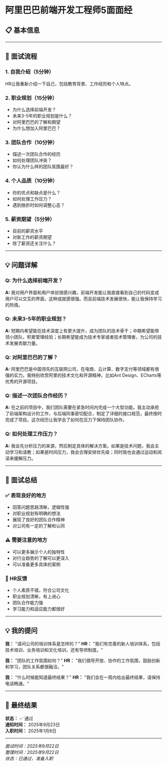 # 阿里巴巴前端开发工程师5面面经

## 📋 基本信息

---

## 🎯 面试流程

### 1. 自我介绍（5分钟）
HR让我重新介绍一下自己，包括教育背景、工作经历和个人特点。

### 2. 职业规划（15分钟）
- 为什么选择前端开发？
- 未来3-5年的职业规划是什么？
- 对阿里巴巴的了解和期望
- 为什么想加入阿里巴巴？

### 3. 团队合作（10分钟）
- 描述一次团队合作的经历
- 如何处理团队冲突？
- 你认为什么样的团队氛围最好？

### 4. 个人品质（10分钟）
- 你的优点和缺点是什么？
- 如何处理工作压力？
- 遇到挫折时如何调整心态？

### 5. 薪资期望（5分钟）
- 目前的薪资水平
- 对新工作的薪资期望
- 除了薪资还关注什么？

---

## 💡 问题详解

### Q: 为什么选择前端开发？
**A:** 我对用户界面和用户体验很感兴趣，前端开发能让我直接看到自己的代码变成用户可以交互的界面，这种成就感很强。而且前端技术发展很快，能让我保持学习的热情。

### Q: 未来3-5年的职业规划？
**A:** 短期内希望能在技术深度上有更大提升，成为团队的技术骨干；中期希望能带领小团队，积累管理经验；长期希望能成为技术专家或者技术管理者，为公司的技术发展贡献力量。

### Q: 对阿里巴巴的了解？
**A:** 阿里巴巴是中国领先的互联网公司，在电商、云计算、数字支付等领域都有很强的实力。我特别欣赏阿里的技术文化和开源精神，比如Ant Design、ECharts等优秀的开源项目。

### Q: 描述一次团队合作经历？
**A:** 在之前的项目中，我们团队需要在紧急时间内完成一个大型功能。我主动承担了前端架构设计的工作，与后端同事密切配合，制定了详细的接口规范，最终按时完成了项目。这次经历让我学会了如何在压力下保持团队协作。

### Q: 如何处理工作压力？
**A:** 我会先分析压力的来源，然后制定具体的解决方案。如果是技术问题，我会主动学习和请教；如果是时间压力，我会合理安排优先级；同时我也会通过运动和阅读来缓解压力。

---

## 📝 面试总结

### ✅ 表现良好的地方
- 回答问题思路清晰，逻辑性强
- 对职业规划有明确的想法
- 展现了良好的团队合作精神
- 对公司有一定的了解和认同

### ⚠️ 需要注意的地方
- 可以更多展示个人的独特性
- 对行业趋势的了解可以更深入
- 可以准备更多具体的案例

### 🎯 HR反馈
- 个人素质不错，符合公司文化
- 职业规划清晰，有上进心
- 团队合作能力强
- 学习能力和适应能力都很好

---

## 💡 我的提问

**我：** "请问公司的培训体系是怎样的？"
**HR：** "我们有完善的新人培训体系，包括技术培训、业务培训和文化培训，还有导师制度。"

**我：** "团队的工作氛围如何？"
**HR：** "我们倡导开放、协作的工作氛围，鼓励创新和学习，团队关系都很融洽。"

**我：** "什么时候能知道最终结果？"
**HR：** "我们会在一周内给出最终结果，请保持电话畅通。"

---

## 🎉 最终结果

**状态：** ✅ 通过  
**通知时间：** 2025年9月23日  
**入职时间：** 2025年1月8日  

---

*面试时间：2025年9月22日*  
*整理时间：2025年9月22日*  
*状态：已通过，准备入职*